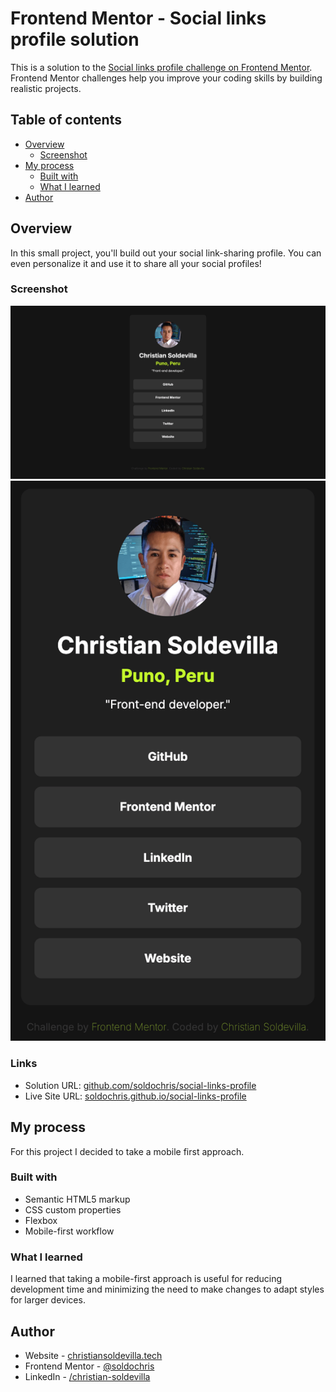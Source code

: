 # Frontend Mentor - Social links profile solution

This is a solution to the [Social links profile challenge on Frontend Mentor](https://www.frontendmentor.io/challenges/social-links-profile-UG32l9m6dQ). Frontend Mentor challenges help you improve your coding skills by building realistic projects. 

## Table of contents

- [Overview](#overview)
  - [Screenshot](#screenshot)
- [My process](#my-process)
  - [Built with](#built-with)
  - [What I learned](#what-i-learned)
- [Author](#author)

## Overview

In this small project, you'll build out your social link-sharing profile. You can even personalize it and use it to share all your social profiles!

### Screenshot

![Desktop Screenshot](./screeshot-desktop.png)
![Desktop Mobile](./screenshot-mobile.png)

### Links

- Solution URL: [github.com/soldochris/social-links-profile](https://github.com/soldochris/social-links-profile)
- Live Site URL: [soldochris.github.io/social-links-profile](https://soldochris.github.io/social-links-profile/)

## My process

For this project I decided to take a mobile first approach.

### Built with

- Semantic HTML5 markup
- CSS custom properties
- Flexbox
- Mobile-first workflow

### What I learned

I learned that taking a mobile-first approach is useful for reducing development time and minimizing the need to make changes to adapt styles for larger devices.

## Author

- Website - [christiansoldevilla.tech](https://christiansoldevilla.tech/?i=1)
- Frontend Mentor - [@soldochris](https://www.frontendmentor.io/profile/soldochris)
- LinkedIn - [/christian-soldevilla](https://www.linkedin.com/in/christian-soldevilla/)